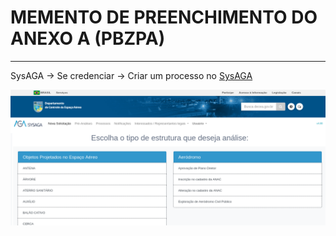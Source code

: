 # MEMENTO DE PREENCHIMENTO DO ANEXO A (PBZPA)
___

SysAGA → Se credenciar → Criar um processo no [SysAGA](https://sysaga2.decea.mil.br/meusprocessos)


![Tela de Novo Processo](https://github.com/HumbertoDiego/PBZPA-metodologia/blob/master/img/Nova%20Solicita%C3%A7%C3%A3o.png "SysAGA")


